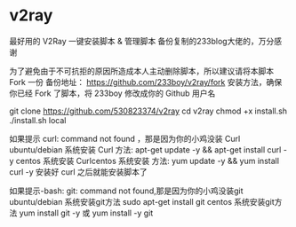 # v2ray
最好用的 V2Ray 一键安装脚本 &amp; 管理脚本
备份复制的233blog大佬的，万分感谢

为了避免由于不可抗拒的原因所造成本人主动删除脚本，所以建议请将本脚本 Fork 一份
备份地址： https://github.com/233boy/v2ray/fork
安装方法，确保你已经 Fork 了脚本，将 233boy 修改成你的 Github 用户名

git clone https://github.com/530823374/v2ray
cd v2ray
chmod +x install.sh
./install.sh local

如果提示 curl: command not found ，那是因为你的小鸡没装 Curl
ubuntu/debian 系统安装 Curl 方法: apt-get update -y && apt-get install curl -y
centos 系统安装 Curlcentos 系统安装 方法: yum update -y && yum install curl -y
安装好 curl 之后就能安装脚本了

如果提示-bash: git: command not found,那是因为你的小鸡没装git
ubuntu/debian 系统安装git方法 sudo apt-get install git
centos 系统安装git方法 yum install git -y 或 yum install -y git
